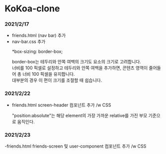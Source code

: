 # KoKoa-clone

### 2021/2/17
- friends.html (nav bar) 추가
- nav-bar.css 추가 
  <p> *box-sizing: border-box; </p>
    <p> border-box는 테두리와 안쪽 여백의 크기도 요소의 크기로 고려합니다.<br>
     너비를 100 픽셀로 설정하고 테두리와 안쪽 여백을 추가하면, 콘텐츠 영역이 줄어들어 총 너비 100 픽셀을 유지합니다.<br>
     대부분의 경우 이 편이 크기를 조절할 때 쉽습니다. </p>

### 2021/2/22
- friends.html
screen-header 컴포넌트 추가 /w CSS
  <p> "position:absolute"는 해당 element의 가장 가까운 relative를 가진 부모 기준으로 움직인다.

### 2021/2/23
-friends.html
friends-screen 및 user-component 컴포넌트 추가 /w CSS
